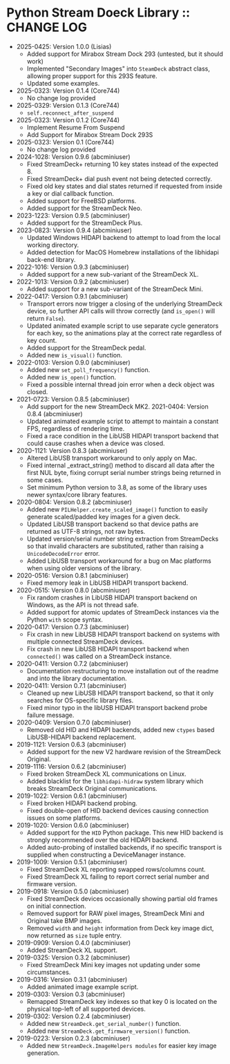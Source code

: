 # Python Stream Doeck Library :: CHANGE LOG

* 2025-0425: Version 1.0.0 (Lisias)
	+ Added support for Mirabox Stream Dock 293 (untested, but it should work)
	+ Implemented "Secondary Images" into `SteamDeck` abstract class, allowing proper support for this 293S feature.
	+ Updated some examples. 
* 2025-0323: Version 0.1.4 (Core744)
	+ No change log provided
* 2025-0329: Version 0.1.3 (Core744)
	+ `self.reconnect_after_suspend`
* 2025-0323: Version 0.1.2 (Core744)
	+ Implement Resume From Suspend
	+ Add Support for Mirabox Stream Dock 293S
* 2025-0323: Version 0.1 (Core744)
	+ No change log provided
* 2024-1028: Version 0.9.6 (abcminiuser)
	+ Fixed StreamDeck+ returning 10 key states instead of the expected 8.
	+ Fixed StreamDeck+ dial push event not being detected correctly.
	+ Fixed old key states and dial states returned if requested from inside a key or dial callback function.
	+ Added support for FreeBSD platforms.
	+ Added support for the StreamDeck Neo.
* 2023-1223: Version 0.9.5 (abcminiuser)
	+ Added support for the StreamDeck Plus.
* 2023-0823: Version 0.9.4 (abcminiuser)
	+ Updated Windows HIDAPI backend to attempt to load from the local working directory.
	+ Added detection for MacOS Homebrew installations of the libhidapi back-end library.
* 2022-1016: Version 0.9.3 (abcminiuser)
	+ Added support for a new sub-variant of the StreamDeck XL.
* 2022-1013: Version 0.9.2 (abcminiuser)
	+ Added support for a new sub-variant of the StreamDeck Mini.
* 2022-0417: Version 0.9.1 (abcminiuser)
	+ Transport errors now trigger a closing of the underlying StreamDeck device, so further API calls will throw correctly (and ``is_open()`` will return ``False``).
	+ Updated animated example script to use separate cycle generators for each key, so the animations play at the correct rate regardless of key count.
	+ Added support for the StreamDeck pedal.
	+ Added new `is_visual()` function.
* 2022-0103: Version 0.9.0 (abcminiuser)
	+ Added new `set_poll_frequency()` function.
	+ Added new `is_open()` function.
	+ Fixed a possible internal thread join error when a deck object was closed.
* 2021-0723: Version 0.8.5 (abcminiuser)
	+ Add support for the new StreamDeck MK2.
2021-0404: Version 0.8.4 (abcminiuser)
	+ Updated animated example script to attempt to maintain a constant FPS, regardless of rendering time.
	+ Fixed a race condition in the LibUSB HIDAPI transport backend that could cause crashes when a device was closed.
* 2020-1121: Version 0.8.3 (abcminiuser)
	+ Altered LibUSB transport workaround to only apply on Mac.
	+ Fixed internal _extract_string() method to discard all data after the first NUL byte, fixing corrupt serial number strings being returned in some cases.
	+ Set minimum Python version to 3.8, as some of the library uses newer syntax/core library features.
* 2020-0804: Version 0.8.2 (abcminiuser)
	+ Added new ``PILHelper.create_scaled_image()`` function to easily generate scaled/padded key images for a given deck.
	+ Updated LibUSB transport backend so that device paths are returned as UTF-8 strings, not raw bytes.
	+ Updated version/serial number string extraction from StreamDecks so that invalid characters are substituted, rather than raising a ``UnicodeDecodeError`` error.
	+ Added LibUSB transport workaround for a bug on Mac platforms when using older versions of the library.
* 2020-0516: Version 0.8.1 (abcminiuser)
	+ Fixed memory leak in LibUSB HIDAPI transport backend.
* 2020-0515: Version 0.8.0 (abcminiuser)
	+ Fix random crashes in LibUSB HIDAPI transport backend on Windows, as the API is not thread safe.
	+ Added support for atomic updates of StreamDeck instances via the Python ``with`` scope syntax.
* 2020-0417: Version 0.7.3 (abcminiuser)
	+ Fix crash in new LibUSB HIDAPI transport backend on systems with multiple connected StreamDeck devices.
	+ Fix crash in new LibUSB HIDAPI transport backend when ``connected()`` was called on a StreamDeck instance.
* 2020-0411: Version 0.7.2 (abcminiuser)
	+ Documentation restructuring to move installation out of the readme and into the library documentation.
* 2020-0411: Version 0.7.1 (abcminiuser)
	+ Cleaned up new LibUSB HIDAPI transport backend, so that it only searches for OS-specific library files.
	+ Fixed minor typo in the libUSB HIDAPI transport backend probe failure message.
* 2020-0409: Version 0.7.0 (abcminiuser)
	+ Removed old HID and HIDAPI backends, added new ``ctypes`` based LibUSB-HIDAPI backend replacement.
* 2019-1121: Version 0.6.3 (abcminiuser)
	+ Added support for the new V2 hardware revision of the StreamDeck Original.
* 2019-1116: Version 0.6.2 (abcminiuser)
	+ Fixed broken StreamDeck XL communications on Linux.
	+ Added blacklist for the ``libhidapi-hidraw`` system library which breaks StreamDeck Original communications.
* 2019-1022: Version 0.6.1 (abcminiuser)
	+ Fixed broken HIDAPI backend probing.
	+ Fixed double-open of HID backend devices causing connection issues on some platforms.
* 2019-1020: Version 0.6.0 (abcminiuser)
	+ Added support for the ``HID`` Python package. This new HID backend is strongly recommended over the old HIDAPI backend.
	+ Added auto-probing of installed backends, if no specific transport is supplied when constructing a DeviceManager instance.
* 2019-1009: Version 0.5.1 (abcminiuser)
	+ Fixed StreamDeck XL reporting swapped rows/columns count.
	+ Fixed StreamDeck XL failing to report correct serial number and firmware version.
* 2019-0918: Version 0.5.0 (abcminiuser)
	+ Fixed StreamDeck devices occasionally showing partial old frames on initial connection.
	+ Removed support for RAW pixel images, StreamDeck Mini and Original take BMP images.
	+ Removed ``width`` and ``height`` information from Deck key image dict, now returned as ``size`` tuple entry.
* 2019-0909: Version 0.4.0 (abcminiuser)
	+ Added StreamDeck XL support.
* 2019-0325: Version 0.3.2 (abcminiuser)
	+ Fixed StreamDeck Mini key images not updating under some circumstances.
* 2019-0316: Version 0.3.1 (abcminiuser)
	+ Added animated image example script.
* 2019-0303: Version 0.3 (abcminiuser)
	+ Remapped StreamDeck key indexes so that key 0 is located on the physical
	  top-left of all supported devices.
* 2019-0302: Version 0.2.4 (abcminiuser)
	+ Added new ``StreamDeck.get_serial_number()`` function.
	+ Added new ``StreamDeck.get_firmware_version()`` function.
* 2019-0223: Version 0.2.3 (abcminiuser)
	+ Added new ``StreamDeck.ImageHelpers modules`` for easier key image generation.
